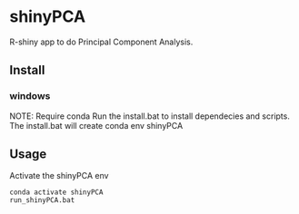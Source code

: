 # shinyPCA
R-shiny app to do Principal Component Analysis. 

## Install
### windows
NOTE: Require conda
Run the install.bat to install dependecies and scripts.
The install.bat will create conda env shinyPCA

## Usage
Activate the shinyPCA env
```
conda activate shinyPCA
run_shinyPCA.bat
```
